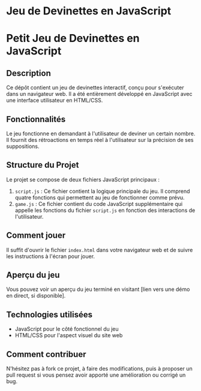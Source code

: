 # Jeu de Devinettes en JavaScript
 
# Petit Jeu de Devinettes en JavaScript

## Description
Ce dépôt contient un jeu de devinettes interactif, conçu pour s'exécuter dans un navigateur web. Il a été entièrement développé en JavaScript avec une interface utilisateur en HTML/CSS.

## Fonctionnalités
Le jeu fonctionne en demandant à l'utilisateur de deviner un certain nombre. Il fournit des rétroactions en temps réel à l'utilisateur sur la précision de ses suppositions.

## Structure du Projet
Le projet se compose de deux fichiers JavaScript principaux :
1. `script.js` : Ce fichier contient la logique principale du jeu. Il comprend quatre fonctions qui permettent au jeu de fonctionner comme prévu.
2. `game.js` : Ce fichier contient du code JavaScript supplémentaire qui appelle les fonctions du fichier `script.js` en fonction des interactions de l'utilisateur. 

## Comment jouer
Il suffit d'ouvrir le fichier `index.html` dans votre navigateur web et de suivre les instructions à l'écran pour jouer.

## Aperçu du jeu
Vous pouvez voir un aperçu du jeu terminé en visitant [lien vers une démo en direct, si disponible].

## Technologies utilisées
- JavaScript pour le côté fonctionnel du jeu
- HTML/CSS pour l'aspect visuel du site web

## Comment contribuer
N'hésitez pas à fork ce projet, à faire des modifications, puis à proposer un pull request si vous pensez avoir apporté une amélioration ou corrigé un bug.
